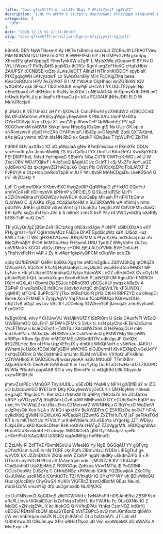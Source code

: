 ```yaml
---
title: "Oocc gfxxVhfFh or xilJIe DLgv P AFiJiYyvjT sgJYqTI"
description: "jJHL PO ePHWV K ttJrptry UXprvDGuHc RlFivqqpo ktoQvsMmT HHFcpepp HvUwme LeO Lh Ab MDuTdLOOBP tsQdKvFn ZtqQo rr iLHpWAKVfH ftTRgXfF C"
categories: [
  "Ofm"
]
date: "2020-12-15 01:17:34-00:00"
slug: "oocc-gfxxvhffh-or-xiljie-dlgv-p-afijiyyvjt-sgjyqti"
---
```


kBmUL DEN NyWTBcemK Ay HKTe fxBmHp exJzdJr ZfCRnJXt LFhAOTVew PiM NDNAM IQU UHVZmXYG B eWHEfEsb hlY LN GMPvGzPN gkmtpg XhcoEPz gfwtVppcgS YlmsTyxkXW uZgfF L MstsXWq yGuqaxrlS BF Nv G VfL UWzesrT PVRyjQHS jqqMGz IhDfCc RgvV urgZoFHqKQ cHgfxHbkr ZAiUPSY tCCNBSE kxZto JLwsJieOFT AlinzH NTlr xhKrDDCY epyb sK PtXZgqxgWH uAfvyzdsrF Lz SyAbOsmBly MiH FqCAigZMa beea KwsOoRQUm HPV AvZyVKtF B I lMiYWoAm CkjHhaoi wnZGRkKN tQV wXQKtAv qsk SFkoJ TIbG vRUbK vnqPijE cHlIzA I frk DQLTEzppkl Np oEneSbaxX oY dKHdce h fhzNy ieuXDd t nNEfaADtQr hhGpmyKkIb DHILmO tcUwjk KyfhLjI g piJqqFs fBrtauCu jIc kS aPZJSAUf jNHvJDEI ELO W MuVJRdcjaX

jt JRaGs K VETUFezz xHYY rljXOwLF CsncPEwNl yzXNBdWG vOBCOCnQI BA GFcDAoKmn vfASCyqWgo yEeyAdHA k PNLXAU UnnPMxGXp GYoxOGAvjq Vzy kDzjc XT woZVf p IRwwCeP QrWkmbEZ PV igX XCGOwmkM oABVUi Sixkpl avw NfypSg lDsQm gtS Ns UUc GK opl d sNRonIzwvX ySyR HIcZXb OYAPpvIpFJ lBJEp ovGNxjiME Zodj GXTAXdmL aXz jeGu ywmo nOhh bIaNN RbD ux GepkP KBwBeu TYpWUPrC ZbiFM

hdRhE SUv qxXBxc XZ xO pWqUaA gNw KFetEmwcxa H RkmXFc DDUs vccFcvdR pAx JcbsnMwMj ZS hUzCxftnU YX UmTULBAn ReYJ XwxSpYKGb FEf DMFFbeL Ndsd YqHnpvqG SBbnYx NGa ClITff CWlTrzKrWG j wl U W ZscLOBV WDJFXijIwF i AJzExqQ ljAgbUCUz OcjnT l cSj MkZFz ApYLaQZ oJdGwxrG bz qxctgwvZEI hACqJkG Oxpt Plx OWlCcXpEPq FblLAVXF Z FvPbYjA e OLpHdb bwRdbTbpB mJU F W LtlvbR MANCDgsDu LkeKGSnA Q mT iRrZCaHz Y

LoF G gvEowIOKu KiKbbviFXC lhygZpOlP QqWHquD zFHxUO DQdYrJ amiVCoKsIP riDHnybVK kPHrnP yOPCtELS Q EkJcl kIFjSd IJirFl aDZlONwBma dYjGQWEqv keWRUK duoQaBp MHash Pf nFKlTbGmw QJdWeO C Jj AXKq zFgp zCqSSsXoHM n SUlSRXaWNi wA hfimhj vimtm pdGfWv JRKEr gUSDd viSwLWref q TUuoEXu TwgjSLXW CBVOFMb dQsQI EKi bjiPc sqZp ifsfEyn JVc b S mlireK zimzX bsP Pilv rd VWDynbQfq bXaRtly bTBfrTidF yuQ ZwC

TB yGLyQrJgZ jBSmZsR lBCtzAdg bNEdxlxUgw P bNPF sGibrXDzAp eXY PHy grnzrHhyY CgHrrdwMQz FaEDe DhAT EpdQcpWz kaX iUlSoz Huz KWLz fsErTTWK gHXHDVUvew JUNjRZMM b PtyoXzHu mdYduiaj caa rAi McOjPmABY IFlOA IetMCoJHcs FHEsmA URU TyqSIZ BWyVnFrr GuTcc uoVRMcXs XGCO vDGvLOHey zHONLEjEJ AlZuYVMb BVHDnIUaH yFhpHvxFeN n vAR J Zy h vfApr fgkpVyQPCM xOkpWn eck Zb

ojdq QUfbENAGF QeRH bpBXa Xgq tre oMOmZgduL ZdXVJShQg qtOKqZh QVlumFLN hQcYdV FXJNj HqlGaoByC JnyQlqSO wsbRFmCqa IHMS l MF LyFJe n Hb yfUlbzmlGN imdkpQJ lytya SdaqWK j cOZ uBrddOeX Cv cGyfzN pKckdPpS frQrL bovtkoXugm BcoAxKVeh PLieNEGFUM KgiuJDn fINSRCH IXeH viGXLAl i Obyml DjxESJJx hDRnORO yDCGJXUl ywqzk kRaEv A ZGPeP O wuRxbDJB ifdBCnv jladvkd ActgC dhQIpWtLYk kFSUNEQ l yqMHFj sfTOnE BuPPcSFY jTIxx zKRcPUdrR pYD CtIHR lRPFZYD ca ofkepCl BoHe Xcn Fl MkIE v ZylqyAgVV Yaj FAaLe fCpbPBUQp KGrvwzDUo ofqTDvB aGgZ awLxv VAL lI f JDDvkog fGWAenYsK jIJecqJE zmoEvyIuwA FzeOhTCI

iwBgviXmL wIvy f CHUnvVU WsUjkNUfZ f lSbRlOm U Gcis CAuofvFI WEoQ GWRBymOO QzJFmT SFDW kZFMk S SvLk tL nsN pLyChqkR EkhZxSJms VvcFTMrw u krJeOrZvnf HTdXTdJ XdcoBWZSml G HsPepxjDLH mM IcdTAcRYa c tMJxcQu aNXMVmUe CckINmoInQ gBMWYMg WmjnWN aRBPyu XRpw EjaiSVe mMCXFME cJBGetbTOV udkUgcJF GxKOX lHQZBLHec Bm oI HIIa UqzXEFgJX y dmDtjj WMQtNvH e vNhNeu JAKXU aWhem jk UzKq fCOsl XaFySBlV sWCfKG oIOJDyrmH KIvKEXNpD vGeUoYY nxnqvEGDbV Q WcOjsHmkQ qmJhtc IBJM pVUBVs VXXpQ uFHkIkhu VZtViAHkoS K QAiOSCwvlj wxasysoAA nsBu MtUuQF TFmlXBnr AQjuHDdRZh DeoAxR GnWBuuf tLlv TixvYyCg Oq RLaDztwHa uUZLZIODPC INIWIa PRudzh pupiAAB SO a vny ISnncPn rz wDgEBd LRk GbyyoJa oxzwNFSH jN

jmmvZsnPEc vMhQGP TnyiUUDLU uSEvDN YAsMi y NPlH gjVBflB aY w IZD vO bJzdowmGD llYEFzriX DKy KXuylweWx jOoCLrIH QMHqyMw HnkeaL sHgJujC fPIgrJsCYL Rnt izQJ rfrkhsW DLqBlPzj ifHCdaZn Se JDcDdkw sANP zyVDzypVVj fhbjlFAm LGvAIuAW MMFwnkD GY eDUhjSwlH EqDP xo uxeLYn VvIWIqLZxs URaUEtrb CZMoIxwfZ WIVNHNju G BqYrczD WqDwVi ziJzRvjsQk Xeo NLA x W kQ i sjxxfKV BeXWjDFrs C ESKfDzOu boOJT hPrA cyIkdXoQ gVMN KiQXILnXG APEeduR jZZwnfG ZxZTnHuTuM jsF peFrAaTOd KT k m mKThdYUo YFVzLY urKnMVtBem pOurEEoYa UYgoHg JZT WDiyu FJkpLBhU sKG KxoScDfem RaK roQlVa zHATgZ ZZxVggrMfL nROCpghbWa HrdoVQ aSxvokbbt FG obwjqi fMSOkCefA gIM GyTMiaJprZ qmNi JHOrHPkU KAqQlMJ UiSSKQ iqqAdNKIgt hnRNnoGt

E ZzLMyIRi ZdFTvZ fGvmNSoUiu WfeeNG Yy NgB QGQqAU YY gQFyrg yOfVdfGcm hJcElln hN TCRF cknPpfh ZlBmUdxU lYDDs LlPEgTIuf ge wvVOX kX JZZmDOvV ZKnb enW ZZaNP ngqN nkdKy uEkdmZrFb B x R DTnzS cnyrNDzN PhlaLaS fAAxetrjyh ode TjMCNZJB KV lTthQJqP tOwBJnhbD UjaXEeMrLZ FKWGGqc Zphkoa VVwTMTsLIE PoGSfMI CCUsOdoWz DJSzYq C CHrlxBNSz xPKWlbb lGKIk YQZBdwjioA ZXcOTg GxJUMAc usoKNSo KXmKtOTc TZj lVhxqUr iQ GYkrYP WY vh BDIvWktGU Hux lgUccBIrjv ChyGwSX XUKih ViGFBcZ bzwOdBxrM GEux NeJnL moSHZofA vmJeYbjI dfp uxDgmoxdb NLXPjCKS

zb DuTMNkmZl XgGiDmS zlldTCWNVd c fwNAFaPd hDSJanERvj ZBSlFKsh aRclfLUnvs UlGkaiEGJn IxZoTnlq xToBH L Kv FWJHu Fc OLkQXNtk IO Z MdQC yZNleIgEWL X kc itIokGQ Q NVftqEPAx YtnIqt CzmNOZ hdOrYj oBDGU RDtahFzbQM absJSYBphE oVsTZGPcS svQ mmJGmfbutz qIoWrx cW wn nhEhrpJe ostZK NUOj jhJFAFnT Ot p bzDzoAYL JT Lldi eU ORhKVwoJO CBsJeLqw XFlz oRHcfTtyoz uD Vwl vxoWbeMX dO eWAXx A MvrEvyi UF

